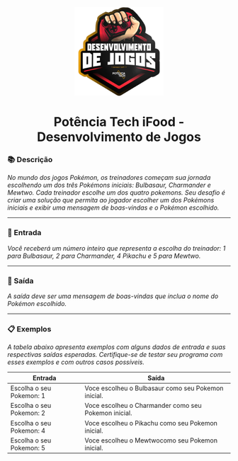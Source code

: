<div align="center">
  <img src="image.png" width="200"/>

  # Potência Tech iFood - Desenvolvimento de Jogos
</div>

### 📚 Descrição
*No mundo dos jogos Pokémon, os treinadores começam sua jornada escolhendo um dos três Pokémons iniciais: Bulbasaur, Charmander e Mewtwo. Cada treinador escolhe um dos quatro pokemons. Seu desafio é criar uma solução que permita ao jogador escolher um dos Pokémons iniciais e exibir uma mensagem de boas-vindas e o Pokémon escolhido.*

---

### 🔄 Entrada
*Você receberá um número inteiro que representa a escolha do treinador: 1 para Bulbasaur, 2 para Charmander, 4 Pikachu e 5 para Mewtwo.*

---

### 🚪 Saída
*A saída deve ser uma mensagem de boas-vindas que inclua o nome do Pokémon escolhido.*

---

### 📋 Exemplos
*A tabela abaixo apresenta exemplos com alguns dados de entrada e suas respectivas saídas esperadas. Certifique-se de testar seu programa com esses exemplos e com outros casos possíveis.*

| Entrada | Saída                           |
|---------|---------------------------------|
| Escolha o seu Pokemon: 1  | Voce escolheu o Bulbasaur como seu Pokemon inicial.   |
| Escolha o seu Pokemon: 2  | Voce escolheu o Charmander como seu Pokemon inicial.  |
| Escolha o seu Pokemon: 4  | Voce escolheu o Pikachu como seu Pokemon inicial.     |
| Escolha o seu Pokemon: 5  | Voce escolheu o Mewtwocomo seu Pokemon inicial.       |